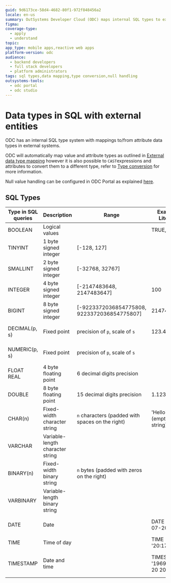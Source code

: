 ```yaml
---
guid: 9d6173ce-58d4-4682-80f1-972f848456a2
locale: en-us
summary: OutSystems Developer Cloud (ODC) maps internal SQL types to external systems and supports type conversion with CAST expressions.
figma: 
coverage-type:
  - apply
  - understand
topic:
app_type: mobile apps,reactive web apps
platform-version: odc
audience:
  - backend developers
  - full stack developers
  - platform administrators
tags: sql types,data mapping,type conversion,null handling
outsystems-tools:
  - odc portal
  - odc studio
---
```


# Data types in SQL with external entities

ODC has an internal SQL type system with mappings to/from attribute data types in external systems.

ODC will automatically map value and attribute types as outlined in [External data type mapping](../../../../integration-with-systems/external-databases/external-data-type.md) however it is also possible to `CAST`expressions and attributes to convert them to a different type, refer to [Type conversion](ansi-92-operators.md#type-conversion) for more information.

Null value handling can be configured in ODC Portal as explained [here](../../../../integration-with-systems/external-databases/handle-null-values.md).

## SQL Types

| Type in SQL queries | Description                      | Range                                            | Example Literals                | Example Cast                             |
|---------------------|----------------------------------|--------------------------------------------------|---------------------------------|------------------------------------------|
| BOOLEAN             | Logical values                   |                                                  | TRUE, FALSE                     | CAST(1 AS BOOLEAN)                       |
| TINYINT             | 1 byte signed integer            | [-128, 127]                                      |                                 | CAST(100 AS TINYINT)                     |
| SMALLINT            | 2 byte signed integer            | [-32768, 32767]                                  |                                 | CAST(1234 AS SMALLINT)                   |
| INTEGER             | 4 byte signed integer            | [-2147483648, 2147483647]                        | 100                             | CAST('100' AS INTEGER)                   |
| BIGINT              | 8 byte signed integer            | [-9223372036854775808, 9223372036854775807]      | 2147483648                      | CAST(100 AS BIGINT)                      |
| DECIMAL(p, s)       | Fixed point                      | precision of `p`, scale of `s`                   | 123.45                          | CAST('123.45' AS DECIMAL(5, 2))          |
| NUMERIC(p, s)       | Fixed point                      | precision of `p`, scale of `s`                   |                                 | CAST(123.45 AS NUMERIC(5, 2))            |
| FLOAT<br/>REAL      | 4 byte floating point            | 6 decimal digits precision                       |                                 | CAST(1.123E6 AS REAL)                    |
| DOUBLE              | 8 byte floating point            | 15 decimal digits precision                      | 1.123E6                         | CAST('1.123E6' AS DOUBLE)                |
| CHAR(n)             | Fixed-width character string     | `n` characters (padded with spaces on the right) | 'Hello', '' (empty string)      | CAST('abc' AS CHAR(3))                   |
| VARCHAR             | Variable-length character string |                                                  |                                 | CAST('Hello' AS VARCHAR)                 |
| BINARY(n)           | Fixed-width binary string        | `n` bytes (padded with zeros on the right)       |                                 |                                          |
| VARBINARY           | Variable-length binary string    |                                                  |                                 |                                          |
| DATE                | Date                             |                                                  | DATE '1969-07-20'               | CAST('1969-07-20' AS DATE)               |
| TIME                | Time of day                      |                                                  | TIME '20:17:40'                 | CAST('20:17:40' AS TIME)                 |
| TIMESTAMP           | Date and time                    |                                                  | TIMESTAMP '1969-07-20 20:17:40' | CAST('1969-07-20 20:17:40' AS TIMESTAMP) |